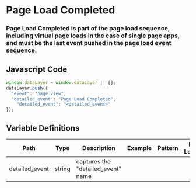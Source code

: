 # Page Load Completed

### Page Load Completed is part of the page load sequence, including virtual page loads in the case of single page apps, and must be the last event pushed in the page load event sequence.

## Javascript Code
```js
window.dataLayer = window.dataLayer || [];
dataLayer.push({
  "event": "page_view",
  "detailed_event": "Page Load Completed",
    "detailed_event": "<detailed_event>"
});
```

## Variable Definitions

|Path|Type|Description|Example|Pattern|Min Length|Max Length|Minimum|Maximum|Multiple Of|
| --- | --- | --- | --- | --- | --- | --- | --- | --- | --- |
|detailed_event|string|captures the "detailed\_event" name||||||||




